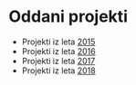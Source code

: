 # Oddani projekti

* Projekti iz leta [2015](https://github.com/alenFMF/OPB14-15/tree/master/oddaje)
* Projekti iz leta [2016](2016)
* Projekti iz leta [2017](2017)
* Projekti iz leta [2018](2018)
